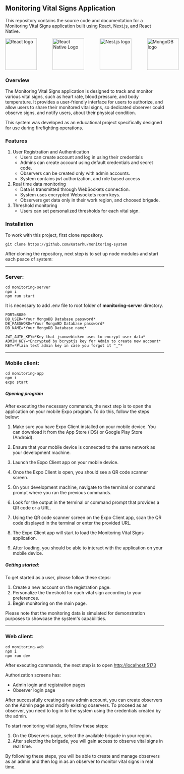 ## Monitoring Vital Signs Application

This repository contains the source code and documentation for a Monitoring Vital Signs application built using React,
Next.js, and React Native.

<p style="display: flex; gap: 50px; align-items: center">
  <img src="https://upload.wikimedia.org/wikipedia/commons/thumb/a/a7/React-icon.svg/2300px-React-icon.svg.png" width="100" alt="React logo"/>
  <img src="https://camo.githubusercontent.com/9a45407f0a2a0c52f76b9458728049eca3ddb60ecec92a43f8cd2af93d253940/68747470733a2f2f7061676570726f2e636f2f626c6f672f77702d636f6e74656e742f75706c6f6164732f323032302f30332f72656163742d6e61746976652d6c6f676f2d333234783337352e706e67" width="100" alt="React Native Logo" /> 
  <img src="https://static-00.iconduck.com/assets.00/nestjs-icon-512x510-9nvpcyc3.png" width="100" alt="Nest.js logo"/>
  <img src="https://cdn.iconscout.com/icon/free/png-256/free-mongodb-3629020-3030245.png" width="100" alt="MongoDB logo" />
</p>

### Overview

The Monitoring Vital Signs application is designed to track and monitor various vital signs, such as heart rate, blood
pressure, and body temperature.
It provides a user-friendly interface for users to authorize, and allow users to share their monitored vital signs, so
dedicated observer could observe signs, and notify users, about their physical condition.

This system was developed as an educational project specifically designed for use during firefighting operations.

### Features

1. User Registration and Authentication
    - Users can create account and log in using their credentials
    - Admins can create account using default credentials and secret code.
    - Observers can be created only with admin accounts.
    - System contains jwt authorization, and role based access
2. Real time data monitoring
    - Data is transmitted through WebSockets connection.
    - System uses encrypted Websockets room keys.
    - Observers get data only in their work region, and choosed brigade.
3. Threshold monitoring
    - Users can set personalized thresholds for each vital sign.

### Installation

To work with this project, first clone repository.

```
git clone https://github.com/Katarhu/monitoring-system
```

After cloning the repository, next step is to set up node modules and start each peace of system:

***

### Server:

```
cd monitoring-server
npm i
npm run start
```

It is necessary to add .env file to root folder of **monitoring-server** directory.

```text
PORT=8080
DB_USER=*Your MongoDB Database password*
DB_PASSWORD=*Your MongoBD Database password*
DB_NAME=*Your MongoDB Database name*

JWT_AUTH_KEY=*Key that jsonwebtoken uses to encrypt user data*
ADMIN_KEY=*Encrypted by bcryptjs key for Admin to create new account*
KEY=*Plain text admin key in case you forgot it ^_^*
```
***

### Mobile client:

```
cd monitoring-app
npm i
expo start 
```
##### Opening program

After executing the necessary commands, the next step is to open the application on your mobile Expo program. To do this, follow the steps below:

1. Make sure you have Expo Client installed on your mobile device. You can download it from the App Store (iOS) or Google Play Store (Android).

2. Ensure that your mobile device is connected to the same network as your development machine.

3. Launch the Expo Client app on your mobile device.

4. Once the Expo Client is open, you should see a QR code scanner screen.

5. On your development machine, navigate to the terminal or command prompt where you ran the previous commands.

6. Look for the output in the terminal or command prompt that provides a QR code or a URL.

7. Using the QR code scanner screen on the Expo Client app, scan the QR code displayed in the terminal or enter the provided URL.

8. The Expo Client app will start to load the Monitoring Vital Signs application.

9. After loading, you should be able to interact with the application on your mobile device.

##### Getting started:

To get started as a user, please follow these steps:

1. Create a new account on the registration page.
2. Personalize the threshold for each vital sign according to your preferences.
3. Begin monitoring on the main page.

Please note that the monitoring data is simulated for demonstration purposes to showcase the system's capabilities.

***

### Web client:

```
cd monitoring-web
npm i
npm run dev
```

After executing commands, the next step is to open [http://localhost:5173](http://localhost:5173)

Authorization screens has:
 - Admin login and registration pages
 - Observer login page


After successfully creating a new admin account, you can create observers on the Admin page and modify existing observers. 
To proceed as an observer, you need to log in to the system using the credentials created by the admin.

To start monitoring vital signs, follow these steps:

1. On the Observers page, select the available brigade in your region.
2. After selecting the brigade, you will gain access to observe vital signs in real time.

By following these steps, you will be able to create and manage observers as an admin and then log in as an observer to monitor vital signs in real time.

